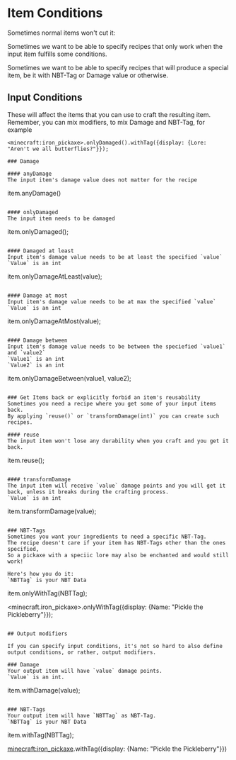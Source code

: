 # Item Conditions

Sometimes normal items won't cut it:  

Sometimes we want to be able to specify recipes that only work when the input item fulfills some conditions.  

Sometimes we want to be able to specify recipes that will produce a special item, be it with NBT-Tag or Damage value or otherwise.

## Input Conditions

These will affect the items that you can use to craft the resulting item.
Remember, you can mix modifiers, to mix Damage and NBT-Tag, for example
```
<minecraft:iron_pickaxe>.onlyDamaged().withTag({display: {Lore: "Aren't we all butterflies?"}});

### Damage

#### anyDamage
The input item's damage value does not matter for the recipe
```
item.anyDamage()
```

#### onlyDamaged
The input item needs to be damaged
```
item.onlyDamaged();
```

#### Damaged at least
Input item's damage value needs to be at least the specified `value`  
`Value` is an int
```
item.onlyDamageAtLeast(value);
```

#### Damage at most
Input item's damage value needs to be at max the specified `value`  
`Value` is an int
```
item.onlyDamageAtMost(value);
```

#### Damage between
Input item's damage value needs to be between the speciefied `value1` and `value2`  
`Value1` is an int  
`Value2` is an int  
```
item.onlyDamageBetween(value1, value2);
```

### Get Items back or explicitly forbid an item's reusability
Sometimes you need a recipe where you get some of your input items back.  
By applying `reuse()` or `transformDamage(int)` you can create such recipes.

#### reuse
The input item won't lose any durability when you craft and you get it back.
```
item.reuse();
```

#### transformDamage
The input item will receive `value` damage points and you will get it back, unless it breaks during the crafting process.  
`Value` is an int
```
item.transformDamage(value);
```

### NBT-Tags
Sometimes you want your ingredients to need a specific NBT-Tag.
The recipe doesn't care if your item has NBT-Tags other than the ones specified, 
So a pickaxe with a speciic lore may also be enchanted and would still work!  

Here's how you do it:
`NBTTag` is your NBT Data
```
item.onlyWithTag(NBTTag);

<minecraft.iron_pickaxe>.onlyWithTag({display: {Name: "Pickle the Pickleberry"}});
```

## Output modifiers

If you can specify input conditions, it's not so hard to also define output conditions, or rather, output modifiers.

### Damage
Your output item will have `value` damage points.  
`Value` is an int.
```
item.withDamage(value);
```

### NBT-Tags
Your output item will have `NBTTag` as NBT-Tag.  
`NBTTag` is your NBT Data
```
item.withTag(NBTTag);

<minecraft:iron_pickaxe>.withTag({display: {Name: "Pickle the Pickleberry"}})
```
